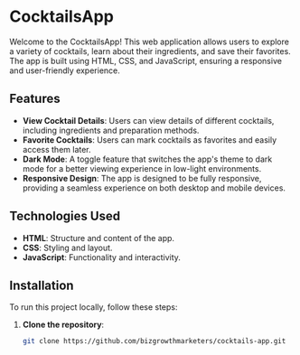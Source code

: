 # CocktailsApp

Welcome to the CocktailsApp! This web application allows users to explore a variety of cocktails, learn about their ingredients, and save their favorites. The app is built using HTML, CSS, and JavaScript, ensuring a responsive and user-friendly experience.

## Features

- **View Cocktail Details**: Users can view details of different cocktails, including ingredients and preparation methods.
- **Favorite Cocktails**: Users can mark cocktails as favorites and easily access them later.
- **Dark Mode**: A toggle feature that switches the app's theme to dark mode for a better viewing experience in low-light environments.
- **Responsive Design**: The app is designed to be fully responsive, providing a seamless experience on both desktop and mobile devices.

## Technologies Used

- **HTML**: Structure and content of the app.
- **CSS**: Styling and layout.
- **JavaScript**: Functionality and interactivity.

## Installation

To run this project locally, follow these steps:

1. **Clone the repository**:
   ```bash
   git clone https://github.com/bizgrowthmarketers/cocktails-app.git
